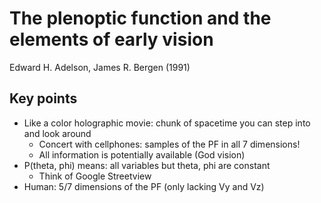 # The plenoptic function and the elements of early vision
Edward H. Adelson, James R. Bergen (1991)

## Key points
- Like a color holographic movie: chunk of spacetime you can step into and look around
	- Concert with cellphones: samples of the PF in all 7 dimensions!
	- All information is potentially available (God vision)
- P(theta, phi) means: all variables but theta, phi are constant
	- Think of Google Streetview
- Human: 5/7 dimensions of the PF (only lacking Vy and Vz)